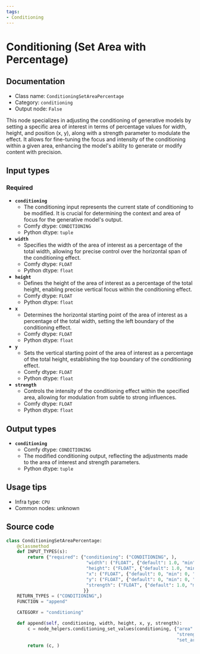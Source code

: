 ```yaml
---
tags:
- Conditioning
---
```


# Conditioning (Set Area with Percentage)
## Documentation
- Class name: `ConditioningSetAreaPercentage`
- Category: `conditioning`
- Output node: `False`

This node specializes in adjusting the conditioning of generative models by setting a specific area of interest in terms of percentage values for width, height, and position (x, y), along with a strength parameter to modulate the effect. It allows for fine-tuning the focus and intensity of the conditioning within a given area, enhancing the model's ability to generate or modify content with precision.
## Input types
### Required
- **`conditioning`**
    - The conditioning input represents the current state of conditioning to be modified. It is crucial for determining the context and area of focus for the generative model's output.
    - Comfy dtype: `CONDITIONING`
    - Python dtype: `tuple`
- **`width`**
    - Specifies the width of the area of interest as a percentage of the total width, allowing for precise control over the horizontal span of the conditioning effect.
    - Comfy dtype: `FLOAT`
    - Python dtype: `float`
- **`height`**
    - Defines the height of the area of interest as a percentage of the total height, enabling precise vertical focus within the conditioning effect.
    - Comfy dtype: `FLOAT`
    - Python dtype: `float`
- **`x`**
    - Determines the horizontal starting point of the area of interest as a percentage of the total width, setting the left boundary of the conditioning effect.
    - Comfy dtype: `FLOAT`
    - Python dtype: `float`
- **`y`**
    - Sets the vertical starting point of the area of interest as a percentage of the total height, establishing the top boundary of the conditioning effect.
    - Comfy dtype: `FLOAT`
    - Python dtype: `float`
- **`strength`**
    - Controls the intensity of the conditioning effect within the specified area, allowing for modulation from subtle to strong influences.
    - Comfy dtype: `FLOAT`
    - Python dtype: `float`
## Output types
- **`conditioning`**
    - Comfy dtype: `CONDITIONING`
    - The modified conditioning output, reflecting the adjustments made to the area of interest and strength parameters.
    - Python dtype: `tuple`
## Usage tips
- Infra type: `CPU`
- Common nodes: unknown


## Source code
```python
class ConditioningSetAreaPercentage:
    @classmethod
    def INPUT_TYPES(s):
        return {"required": {"conditioning": ("CONDITIONING", ),
                              "width": ("FLOAT", {"default": 1.0, "min": 0, "max": 1.0, "step": 0.01}),
                              "height": ("FLOAT", {"default": 1.0, "min": 0, "max": 1.0, "step": 0.01}),
                              "x": ("FLOAT", {"default": 0, "min": 0, "max": 1.0, "step": 0.01}),
                              "y": ("FLOAT", {"default": 0, "min": 0, "max": 1.0, "step": 0.01}),
                              "strength": ("FLOAT", {"default": 1.0, "min": 0.0, "max": 10.0, "step": 0.01}),
                             }}
    RETURN_TYPES = ("CONDITIONING",)
    FUNCTION = "append"

    CATEGORY = "conditioning"

    def append(self, conditioning, width, height, x, y, strength):
        c = node_helpers.conditioning_set_values(conditioning, {"area": ("percentage", height, width, y, x),
                                                                "strength": strength,
                                                                "set_area_to_bounds": False})
        return (c, )

```
